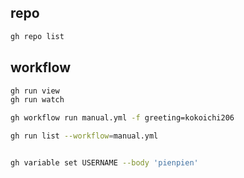 ## repo

``` sh
gh repo list
```

## workflow

``` sh
gh run view
gh run watch

gh workflow run manual.yml -f greeting=kokoichi206

gh run list --workflow=manual.yml


gh variable set USERNAME --body 'pienpien'
```
